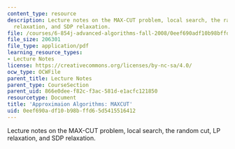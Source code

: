 ```yaml
---
content_type: resource
description: Lecture notes on the MAX-CUT problem, local search, the random cut, LP
  relaxation, and SDP relaxation.
file: /courses/6-854j-advanced-algorithms-fall-2008/0eef690adf10b98bffd65d5415516412_lec18.pdf
file_size: 206301
file_type: application/pdf
learning_resource_types:
- Lecture Notes
license: https://creativecommons.org/licenses/by-nc-sa/4.0/
ocw_type: OCWFile
parent_title: Lecture Notes
parent_type: CourseSection
parent_uid: 866e0dee-f82c-f3ac-581d-e1acfc121850
resourcetype: Document
title: 'Approximaion Algorithms: MAXCUT'
uid: 0eef690a-df10-b98b-ffd6-5d5415516412
---
```

Lecture notes on the MAX-CUT problem, local search, the random cut, LP relaxation, and SDP relaxation.